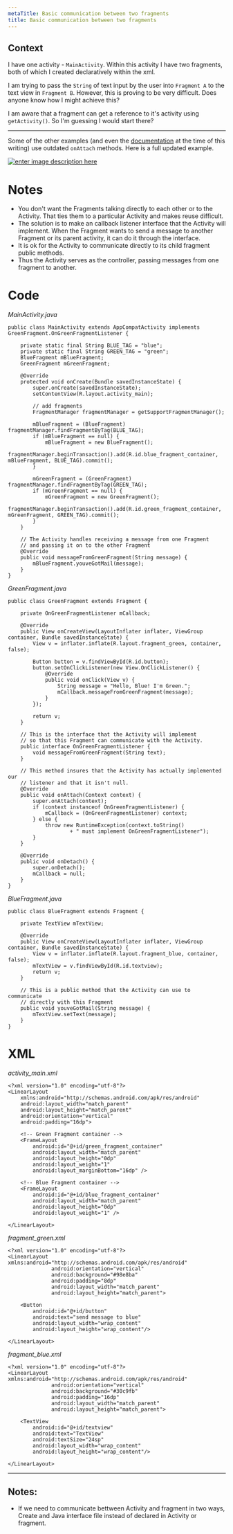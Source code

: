 ```yaml
---
metaTitle: Basic communication between two fragments
title: Basic communication between two fragments
---
```


## Context

I have one activity - `MainActivity`. Within this activity I have two fragments, both of which I created declaratively within the xml. 


I am trying to pass the `String` of text input by the user into `Fragment A` to the text view in `Fragment B`. However, this is proving to be very difficult. Does anyone know how I might achieve this?


I am aware that a fragment can get a reference to it's activity using `getActivity()`. So I'm guessing I would start there?



---

Some of the other examples (and even the [documentation](https://developer.android.com/training/basics/fragments/fragment-ui.html) at the time of this writing) use outdated `onAttach` methods. Here is a full updated example.


[![enter image description here](https://i.stack.imgur.com/xPoKN.png)](https://i.stack.imgur.com/xPoKN.png)


Notes
=====


* You don't want the Fragments talking directly to each other or to the Activity. That ties them to a particular Activity and makes reuse difficult.
* The solution is to make an callback listener interface that the Activity will implement. When the Fragment wants to send a message to another Fragment or its parent activity, it can do it through the interface.
* It is ok for the Activity to communicate directly to its child fragment public methods.
* Thus the Activity serves as the controller, passing messages from one fragment to another.


Code
====


*MainActivity.java*



```
public class MainActivity extends AppCompatActivity implements GreenFragment.OnGreenFragmentListener {

    private static final String BLUE_TAG = "blue";
    private static final String GREEN_TAG = "green";
    BlueFragment mBlueFragment;
    GreenFragment mGreenFragment;

    @Override
    protected void onCreate(Bundle savedInstanceState) {
        super.onCreate(savedInstanceState);
        setContentView(R.layout.activity_main);

        // add fragments
        FragmentManager fragmentManager = getSupportFragmentManager();

        mBlueFragment = (BlueFragment) fragmentManager.findFragmentByTag(BLUE_TAG);
        if (mBlueFragment == null) {
            mBlueFragment = new BlueFragment();
            fragmentManager.beginTransaction().add(R.id.blue_fragment_container, mBlueFragment, BLUE_TAG).commit();
        }

        mGreenFragment = (GreenFragment) fragmentManager.findFragmentByTag(GREEN_TAG);
        if (mGreenFragment == null) {
            mGreenFragment = new GreenFragment();
            fragmentManager.beginTransaction().add(R.id.green_fragment_container, mGreenFragment, GREEN_TAG).commit();
        }
    }

    // The Activity handles receiving a message from one Fragment
    // and passing it on to the other Fragment
    @Override
    public void messageFromGreenFragment(String message) {
        mBlueFragment.youveGotMail(message);
    }
}

```

*GreenFragment.java*



```
public class GreenFragment extends Fragment {

    private OnGreenFragmentListener mCallback;

    @Override
    public View onCreateView(LayoutInflater inflater, ViewGroup container, Bundle savedInstanceState) {
        View v = inflater.inflate(R.layout.fragment_green, container, false);

        Button button = v.findViewById(R.id.button);
        button.setOnClickListener(new View.OnClickListener() {
            @Override
            public void onClick(View v) {
                String message = "Hello, Blue! I'm Green.";
                mCallback.messageFromGreenFragment(message);
            }
        });

        return v;
    }

    // This is the interface that the Activity will implement
    // so that this Fragment can communicate with the Activity.
    public interface OnGreenFragmentListener {
        void messageFromGreenFragment(String text);
    }

    // This method insures that the Activity has actually implemented our
    // listener and that it isn't null.
    @Override
    public void onAttach(Context context) {
        super.onAttach(context);
        if (context instanceof OnGreenFragmentListener) {
            mCallback = (OnGreenFragmentListener) context;
        } else {
            throw new RuntimeException(context.toString()
                    + " must implement OnGreenFragmentListener");
        }
    }

    @Override
    public void onDetach() {
        super.onDetach();
        mCallback = null;
    }
}

```

*BlueFragment.java*



```
public class BlueFragment extends Fragment {

    private TextView mTextView;

    @Override
    public View onCreateView(LayoutInflater inflater, ViewGroup container, Bundle savedInstanceState) {
        View v = inflater.inflate(R.layout.fragment_blue, container, false);
        mTextView = v.findViewById(R.id.textview);
        return v;
    }

    // This is a public method that the Activity can use to communicate
    // directly with this Fragment
    public void youveGotMail(String message) {
        mTextView.setText(message);
    }
}

```

XML
===


*activity\_main.xml*



```
<?xml version="1.0" encoding="utf-8"?>
<LinearLayout
    xmlns:android="http://schemas.android.com/apk/res/android"
    android:layout_width="match_parent"
    android:layout_height="match_parent"
    android:orientation="vertical"
    android:padding="16dp">

    <!-- Green Fragment container -->
    <FrameLayout
        android:id="@+id/green_fragment_container"
        android:layout_width="match_parent"
        android:layout_height="0dp"
        android:layout_weight="1"
        android:layout_marginBottom="16dp" />

    <!-- Blue Fragment container -->
    <FrameLayout
        android:id="@+id/blue_fragment_container"
        android:layout_width="match_parent"
        android:layout_height="0dp"
        android:layout_weight="1" />

</LinearLayout>

```

*fragment\_green.xml*



```
<?xml version="1.0" encoding="utf-8"?>
<LinearLayout xmlns:android="http://schemas.android.com/apk/res/android"
              android:orientation="vertical"
              android:background="#98e8ba"
              android:padding="8dp"
              android:layout_width="match_parent"
              android:layout_height="match_parent">

    <Button
        android:id="@+id/button"
        android:text="send message to blue"
        android:layout_width="wrap_content"
        android:layout_height="wrap_content"/>

</LinearLayout>

```

*fragment\_blue.xml*



```
<?xml version="1.0" encoding="utf-8"?>
<LinearLayout xmlns:android="http://schemas.android.com/apk/res/android"
              android:orientation="vertical"
              android:background="#30c9fb"
              android:padding="16dp"
              android:layout_width="match_parent"
              android:layout_height="match_parent">

    <TextView
        android:id="@+id/textview"
        android:text="TextView"
        android:textSize="24sp"
        android:layout_width="wrap_content"
        android:layout_height="wrap_content"/>

</LinearLayout>

```


---

## Notes:

- If we need to communicate bettween Activity and fragment in two ways, Create and Java interface file instead of declared in Activity or fragment.
